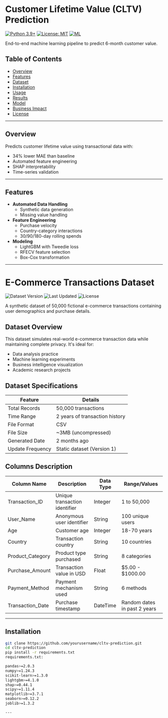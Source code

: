# Customer Lifetime Value (CLTV) Prediction

[![Python 3.9+](https://img.shields.io/badge/python-3.9%2B-blue)](https://www.python.org/)
[![License: MIT](https://img.shields.io/badge/license-MIT-green)](LICENSE)
[![ML](https://img.shields.io/badge/library-LightGBM-red)](https://lightgbm.readthedocs.io/)

End-to-end machine learning pipeline to predict 6-month customer value.

## Table of Contents
- [Overview](#overview)
- [Features](#features)
- [Dataset](#dataset)
- [Installation](#installation)
- [Usage](#usage)
- [Results](#results)
- [Model](#model-architecture)
- [Business Impact](#business-impact)
- [License](#license)

---

## Overview
Predicts customer lifetime value using transactional data with:
- 34% lower MAE than baseline
- Automated feature engineering
- SHAP interpretability
- Time-series validation

---

## Features
- **Automated Data Handling**
  - Synthetic data generation
  - Missing value handling
- **Feature Engineering**
  - Purchase velocity
  - Country-category interactions
  - 30/90/180-day rolling spends
- **Modeling**
  - LightGBM with Tweedie loss
  - RFECV feature selection
  - Box-Cox transformation

---

# E-Commerce Transactions Dataset

![Dataset Version](https://img.shields.io/badge/Version-1.0-blue)
![Last Updated](https://img.shields.io/badge/Last_Updated-2_months_ago-lightgrey)
![License](https://img.shields.io/badge/License-CC0-blue)

A synthetic dataset of 50,000 fictional e-commerce transactions containing user demographics and purchase details.

##  Dataset Overview

This dataset simulates real-world e-commerce transaction data while maintaining complete privacy. It's ideal for:
- Data analysis practice
- Machine learning experiments
- Business intelligence visualization
- Academic research projects

##  Dataset Specifications

| Feature            | Details                              |
|--------------------|--------------------------------------|
| Total Records      | 50,000 transactions                  |
| Time Range         | 2 years of transaction history      |
| File Format        | CSV                                  |
| File Size          | ~3MB (uncompressed)                 |
| Generated Date     | 2 months ago                        |
| Update Frequency   | Static dataset (Version 1)          |

##  Columns Description

| Column Name         | Description                          | Data Type      | Range/Values                      |
|---------------------|--------------------------------------|----------------|-----------------------------------|
| Transaction_ID      | Unique transaction identifier        | Integer        | 1 to 50,000                       |
| User_Name           | Anonymous user identifier            | String         | 100 unique users                  |
| Age                 | Customer age                         | Integer        | 18-70 years                       |
| Country             | Transaction country                  | String         | 10 countries                      |
| Product_Category    | Product type purchased               | String         | 8 categories                      |
| Purchase_Amount     | Transaction value in USD             | Float          | $5.00 - $1000.00                 |
| Payment_Method      | Payment mechanism used               | String         | 6 methods                         |
| Transaction_Date    | Purchase timestamp                   | DateTime       | Random dates in past 2 years      |

---


## Installation
```bash
git clone https://github.com/yourusername/cltv-prediction.git
cd cltv-prediction
pip install -r requirements.txt
requirements.txt:

pandas>=2.0.3
numpy>=1.24.3
scikit-learn>=1.3.0
lightgbm>=4.1.0
shap>=0.44.1
scipy>=1.11.4
matplotlib>=3.7.1
seaborn>=0.12.2
joblib>=1.3.2

---
